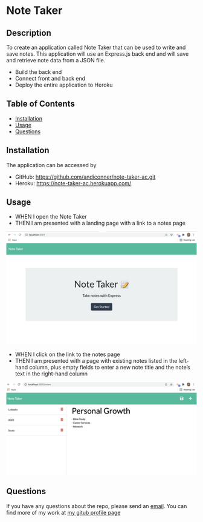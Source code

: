 # Note Taker

 ## Description 

To create an application called Note Taker that can be used to write and save notes. This application will use an Express.js back end and will save and retrieve note data from a JSON file.
- Build the back end
- Connect front and back end 
- Deploy the entire application to Heroku


## Table of Contents

* [Installation](#installation)
* [Usage](#usage)
* [Questions](#questions)


## Installation

The application can be accessed by 
- GitHub: https://github.com/andiconner/note-taker-ac.git
- Heroku: https://note-taker-ac.herokuapp.com/



## Usage 

- WHEN I open the Note Taker
- THEN I am presented with a landing page with a link to a notes page

![This is the index page](/public/assets/img/index.png "index page")

- WHEN I click on the link to the notes page
- THEN I am presented with a page with existing notes listed in the left-hand column, plus empty fields to enter a new note title and the note’s text in the right-hand column

![This is the index page](/public/assets/img/notes.png "index page")




## Questions
If you have any questions about the repo, please send an [email](mailto:andiconner@icloud.com). You can find more of my work at  [my gitub profile page](https://github.com/andiconner)



